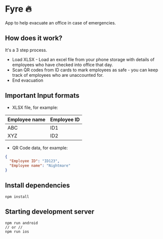 # Fyre 🔥
App to help evacuate an office in case of emergencies.

## How does it work?
It's a 3 step process.
- Load XLSX - Load an excel file from your phone storage with details of employees who have checked into office that day.
- Scan QR codes from ID cards to mark employees as safe - you can keep track of employees who are unaccounted for.
- End evacuation

## Important Input formats
- XLSX file, for example:

| Employee name  | Employee ID |
| -------------- | ----------- |
|       ABC      |     ID1     |
|       XYZ      |     ID2     |

- QR Code data, for example:

```json
{
  "Employee ID": "ID123",
  "Employee name": "Nightmare" 
}
```

## Install dependencies
`npm install`

## Starting development server
```
npm run android
// or //
npm run ios
```
